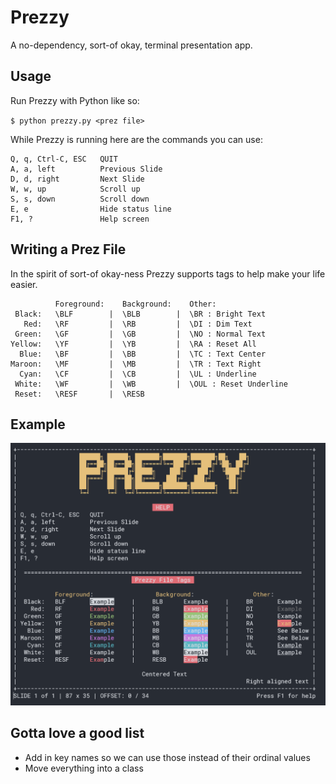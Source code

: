 # Prezzy

A no-dependency, sort-of okay, terminal presentation app.

## Usage

Run Prezzy with Python like so:

`$ python prezzy.py <prez file>`

While Prezzy is running here are the commands you can use:

```
Q, q, Ctrl-C, ESC   QUIT
A, a, left          Previous Slide
D, d, right         Next Slide
W, w, up            Scroll up
S, s, down          Scroll down
E, e                Hide status line
F1, ?               Help screen
```

## Writing a Prez File

In the spirit of sort-of okay-ness Prezzy supports tags to help make your life
easier.


```
          Foreground:    Background:    Other:
 Black:   \BLF        |  \BLB        |  \BR : Bright Text
   Red:   \RF         |  \RB         |  \DI : Dim Text 
 Green:   \GF         |  \GB         |  \NO : Normal Text
Yellow:   \YF         |  \YB         |  \RA : Reset All
  Blue:   \BF         |  \BB         |  \TC : Text Center
Maroon:   \MF         |  \MB         |  \TR : Text Right
  Cyan:   \CF         |  \CB         |  \UL : Underline
 White:   \WF         |  \WB         |  \OUL : Reset Underline
 Reset:   \RESF       |  \RESB
 ```

## Example

![Example screenshot](screenshot.png)

## Gotta love a good list

- Add in key names so we can use those instead of their ordinal values
- Move everything into a class